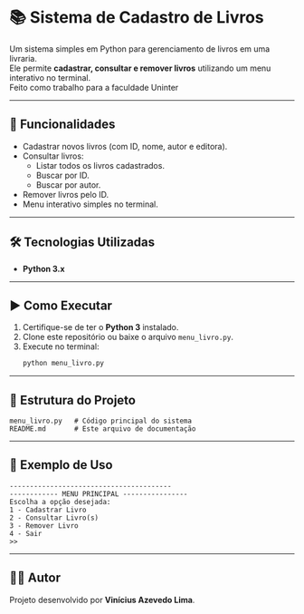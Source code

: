# 📚 Sistema de Cadastro de Livros

Um sistema simples em Python para gerenciamento de livros em uma livraria.  
Ele permite **cadastrar, consultar e remover livros** utilizando um menu interativo no terminal.   
Feito como trabalho para a faculdade Uninter

---

## 🚀 Funcionalidades
- Cadastrar novos livros (com ID, nome, autor e editora).
- Consultar livros:
  - Listar todos os livros cadastrados.
  - Buscar por ID.
  - Buscar por autor.
- Remover livros pelo ID.
- Menu interativo simples no terminal.

---

## 🛠️ Tecnologias Utilizadas
- **Python 3.x**

---

## ▶️ Como Executar
1. Certifique-se de ter o **Python 3** instalado.
2. Clone este repositório ou baixe o arquivo `menu_livro.py`.
3. Execute no terminal:
   ```bash
   python menu_livro.py
   ```

---

## 📌 Estrutura do Projeto
```
menu_livro.py   # Código principal do sistema
README.md       # Este arquivo de documentação
```

---

## 📖 Exemplo de Uso
```
----------------------------------------
------------ MENU PRINCIPAL ----------------
Escolha a opção desejada:
1 - Cadastrar Livro
2 - Consultar Livro(s)
3 - Remover Livro
4 - Sair
>> 
```

---

## 👨‍💻 Autor
Projeto desenvolvido por **Vinícius Azevedo Lima**.

